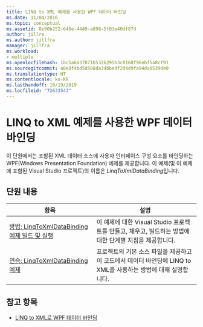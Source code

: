 ```yaml
---
title: LINQ to XML 예제를 사용한 WPF 데이터 바인딩
ms.date: 11/04/2016
ms.topic: conceptual
ms.assetid: 8e90b252-646e-4449-a898-5f03e40df87d
author: jillre
ms.author: jillfra
manager: jillfra
ms.workload:
- multiple
ms.openlocfilehash: 1bc1a6a37871b5326295b3c8168f96ebf5a8cf91
ms.sourcegitcommit: a8e8f4bd5d508da34bbe9f2d4d9fa94da0539de0
ms.translationtype: HT
ms.contentlocale: ko-KR
ms.lasthandoff: 10/19/2019
ms.locfileid: "72633543"
---
```

# <a name="wpf-data-binding-using-linq-to-xml-example"></a>LINQ to XML 예제를 사용한 WPF 데이터 바인딩

이 단원에서는 포함된 XML 데이터 소스에 사용자 인터페이스 구성 요소를 바인딩하는 WPF(Windows Presentation Foundation) 예제를 제공합니다. 이 예제(및 이 예제에 포함된 Visual Studio 프로젝트)의 이름은 *LinqToXmlDataBinding*입니다.

## <a name="in-this-section"></a>단원 내용

|항목|설명|
|-----------|-----------------|
|[방법: LinqToXmlDataBinding 예제 빌드 및 실행](../designers/how-to-build-and-run-the-linqtoxmldatabinding-example.md)|이 예제에 대한 Visual Studio 프로젝트를 만들고, 채우고, 빌드하는 방법에 대한 단계별 지침을 제공합니다.|
|[연습: LinqToXmlDataBinding 예제](../designers/walkthrough-linqtoxmldatabinding-example.md)|프로젝트의 기본 소스 파일을 제공하고 이 코드에서 데이터 바인딩에 LINQ to XML을 사용하는 방법에 대해 설명합니다.|

## <a name="see-also"></a>참고 항목

- [LINQ to XML로 WPF 데이터 바인딩](../designers/wpf-data-binding-with-linq-to-xml-overview.md)
